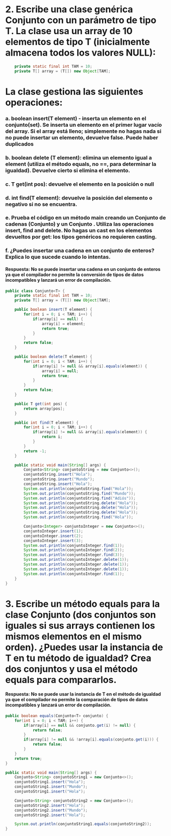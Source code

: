 # 2. Escribe una clase genérica Conjunto con un parámetro de tipo T. La clase usa un array de 10 elementos de tipo T (inicialmente almacena todos los valores NULL):
```java
    private static final int TAM = 10;
    private T[] array = (T[]) new Object[TAM];
```

# La clase gestiona las siguientes operaciones:
### a. boolean insert(T element) - inserta un elemento en el conjunto(set). Se inserta un elemento en el primer lugar vacío del array. Si el array está lleno; simplemente no hagas nada si no puede insertar un elemento, devuelve false. Puede haber duplicados
### b. boolean delete (T element): elimina un elemento igual a element (utiliza el método equals, no ==, para determinar la igualdad). Devuelve cierto si elimina el elemento.
### c. T get(int pos): devuelve el elemento en la posición o null
### d. int find(T element): devuelve la posición del elemento o negativo si no se encuentra.
### e. Prueba el código en un método main creando un Conjunto de cadenas (Conjunto<String>) y un Conjunto <Integer>. Utiliza las operaciones insert, find and delete. No hagas un cast en los elementos devueltos por get: los tipos genéricos no requieren casting.
### f. ¿Puedes insertar una cadena en un conjunto de enteros? Explica lo que sucede cuando lo intentas.

#### Respuesta: No se puede insertar una cadena en un conjunto de enteros ya que el compilador no permite la conversión de tipos de datos incompatibles y lanzará un error de compilación.

```java
public class Conjunto<T> {
    private static final int TAM = 10;
    private T[] array = (T[]) new Object[TAM];

    public boolean insert(T element) {
        for(int i = 0; i < TAM; i++) {
            if(array[i] == null) {
                array[i] = element;
                return true;
            }
        }
        return false;
    }

    public boolean delete(T element) {
        for(int i = 0; i < TAM; i++) {
            if(array[i] != null && array[i].equals(element)) {
                array[i] = null;
                return true;
            }
        }
        return false;
    }

    public T get(int pos) {
        return array[pos];
    }

    public int find(T element) {
        for(int i = 0; i < TAM; i++) {
            if(array[i] != null && array[i].equals(element)) {
                return i;
            }
        }
        return -1;
    }

    public static void main(String[] args) {
        Conjunto<String> conjuntoString = new Conjunto<>();
        conjuntoString.insert("Hola");
        conjuntoString.insert("Mundo");
        conjuntoString.insert("Hola");
        System.out.println(conjuntoString.find("Hola"));
        System.out.println(conjuntoString.find("Mundo"));
        System.out.println(conjuntoString.find("Adiós"));
        System.out.println(conjuntoString.delete("Hola"));
        System.out.println(conjuntoString.delete("Hola"));
        System.out.println(conjuntoString.delete("Hola"));
        System.out.println(conjuntoString.find("Hola"));

        Conjunto<Integer> conjuntoInteger = new Conjunto<>();
        conjuntoInteger.insert(1);
        conjuntoInteger.insert(2);
        conjuntoInteger.insert(3);
        System.out.println(conjuntoInteger.find(1));
        System.out.println(conjuntoInteger.find(2));
        System.out.println(conjuntoInteger.find(3));
        System.out.println(conjuntoInteger.delete(1));
        System.out.println(conjuntoInteger.delete(1));
        System.out.println(conjuntoInteger.delete(1));
        System.out.println(conjuntoInteger.find(1));
    }
}
```

# 3. Escribe un método equals para la clase Conjunto (dos conjuntos son iguales si sus arrays contienen los mismos elementos en el mismo orden). ¿Puedes usar la instancia de T en tu método de igualdad? Crea dos conjuntos y usa el método equals para compararlos.

#### Respuesta: No se puede usar la instancia de T en el método de igualdad ya que el compilador no permite la comparación de tipos de datos incompatibles y lanzará un error de compilación.

```java
public boolean equals(Conjunto<T> conjunto) {
    for(int i = 0; i < TAM; i++) {
        if(array[i] == null && conjunto.get(i) != null) {
            return false;
        }
        if(array[i] != null && !array[i].equals(conjunto.get(i))) {
            return false;
        }
    }
    return true;
}

public static void main(String[] args) {
    Conjunto<String> conjuntoString1 = new Conjunto<>();
    conjuntoString1.insert("Hola");
    conjuntoString1.insert("Mundo");
    conjuntoString1.insert("Hola");

    Conjunto<String> conjuntoString2 = new Conjunto<>();
    conjuntoString2.insert("Hola");
    conjuntoString2.insert("Mundo");
    conjuntoString2.insert("Hola");

    System.out.println(conjuntoString1.equals(conjuntoString2));
}
```